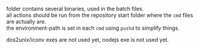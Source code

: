 folder contains several binaries, used in the batch files.  
all actions should be run from the repository start folder where the `cmd` files are actually are.  
the environment-path is set in each `cmd` using `pushd` to simplify things.

dos2unix/iconv exes are not used yet,
nodejs exe is not used yet.